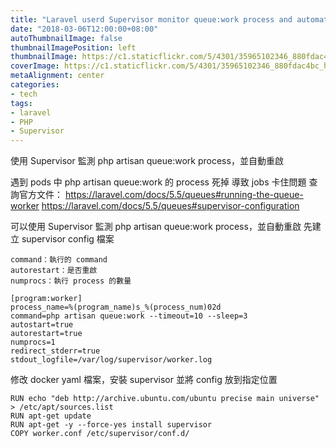 ```yaml
---
title: "Laravel userd Supervisor monitor queue:work process and automatically restart"
date: "2018-03-06T12:00:00+08:00"
autoThumbnailImage: false
thumbnailImagePosition: left
thumbnailImage: https://c1.staticflickr.com/5/4301/35965102346_880fdac4bc_h.jpg
coverImage: https://c1.staticflickr.com/5/4301/35965102346_880fdac4bc_h.jpg
metaAlignment: center
categories:
- tech
tags:
- laravel
- PHP
- Supervisor
---
```

使用 Supervisor 監測 php artisan queue:work process，並自動重啟

<!--more-->

遇到 pods 中 php artisan queue:work 的 process 死掉
導致 jobs 卡住問題
查詢官方文件：
https://laravel.com/docs/5.5/queues#running-the-queue-worker
https://laravel.com/docs/5.5/queues#supervisor-configuration

可以使用 Supervisor 監測 php artisan queue:work process，並自動重啟
先建立 supervisor config 檔案
````
command：執行的 command
autorestart：是否重啟
numprocs：執行 process 的數量
````

    [program:worker]
    process_name=%(program_name)s_%(process_num)02d
    command=php artisan queue:work --timeout=10 --sleep=3                                                                                      autostart=true
    autorestart=true
    numprocs=1
    redirect_stderr=true
    stdout_logfile=/var/log/supervisor/worker.log

修改 docker yaml 檔案，安裝 supervisor 並將 config 放到指定位置

    RUN echo "deb http://archive.ubuntu.com/ubuntu precise main universe" > /etc/apt/sources.list
    RUN apt-get update
    RUN apt-get -y --force-yes install supervisor
    COPY worker.conf /etc/supervisor/conf.d/

